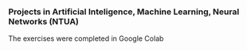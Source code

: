 ### Projects in Artificial Inteligence, Machine Learning, Neural Networks (NTUA)  
The exercises were completed in Google Colab
